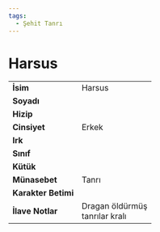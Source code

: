 ```yaml
---  
tags:
  - Şehit Tanrı  
---  
```

# Harsus   
|  |  |  
|---|---|  
| **İsim** | Harsus|  
| **Soyadı** | |  
| **Hizip** | |  
| **Cinsiyet** | Erkek|  
| **Irk** | |  
| **Sınıf** | |  
| **Kütük** | |  
| **Münasebet** | Tanrı|  
| **Karakter Betimi** | |  
| **İlave Notlar** | Dragan öldürmüş<br>tanrılar kralı|  
